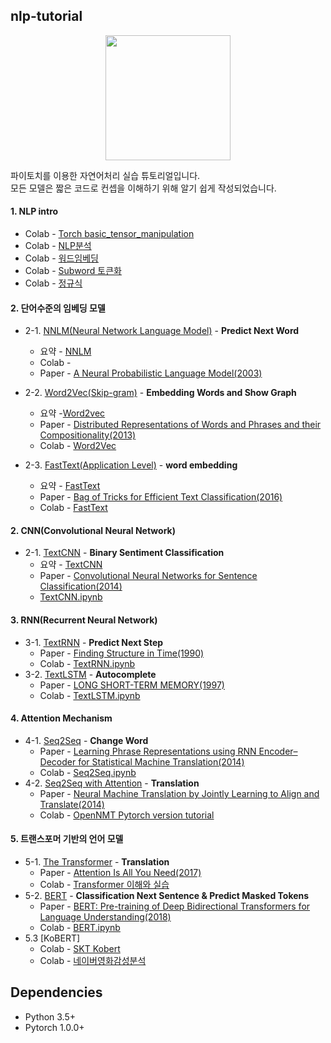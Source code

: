 ## nlp-tutorial

<p align="center"> <img width="200" src="https://pytorchnlp.readthedocs.io/en/latest/_static/logo.svg" /></p>


파이토치를 이용한 자연어처리 실습 튜토리얼입니다. <br>
모든 모델은 짧은 코드로 컨셉을 이해하기 위해 알기 쉽게 작성되었습니다. 


#### 1. NLP intro
- Colab - [Torch basic_tensor_manipulation](https://colab.research.google.com/drive/1MilKT-6vIA5ZDF4_gB6BhXWBCokXd2W_#scrollTo=UApRY6Le-9Gu)
- Colab - [NLP분석](https://colab.research.google.com/drive/1Qs3xctULHGC6FhL96cw6VuPn1oJq32g5#scrollTo=8XmWxhAV_D59)
- Colab - [워드임베딩](https://colab.research.google.com/drive/15L7szv7yqYmWT0e2rnhNhwkETh4gy6QC#scrollTo=7Tvsl2qSIxSo)
- Colab - [Subword 토큰화](https://colab.research.google.com/drive/1wKgVQs5K1cewlBlLZSn1JJvCg8Itpqwp#scrollTo=0VAH6Mc-O5El)
- Colab - [정규식](https://colab.research.google.com/drive/1p-_VIAUhSa1Yr2wW2-cXH8m7YWK_gmmX#scrollTo=GYg0QwtwPM9z)

#### 2. 단어수준의 임베딩 모델

- 2-1. [NNLM(Neural Network Language Model)](1-1.NNLM) - **Predict Next Word**
  - 요약 - [NNLM](https://github.com/seppilee/nlp-tutorial/blob/main/NNLM.md)
  - Colab - 
  - Paper -  [A Neural Probabilistic Language Model(2003)](http://www.jmlr.org/papers/volume3/bengio03a/bengio03a.pdf)
   
- 2-2. [Word2Vec(Skip-gram)](1-2.Word2Vec) - **Embedding Words and Show Graph**
  - 요약 -[Word2vec](https://github.com/seppilee/nlp-tutorial/blob/main/W2V.md)
  - Paper - [Distributed Representations of Words and Phrases
    and their Compositionality(2013)](https://papers.nips.cc/paper/5021-distributed-representations-of-words-and-phrases-and-their-compositionality.pdf)
  - Colab - [Word2Vec](https://colab.research.google.com/drive/1sxTJfYhA5BcgIGZkgHM1acsAhx04oEgN)
- 2-3. [FastText(Application Level)](1-3.FastText) - **word embedding**
  - 요약 - [FastText](https://github.com/seppilee/nlp-tutorial/blob/main/fasttext.md)
  - Paper - [Bag of Tricks for Efficient Text Classification(2016)](https://arxiv.org/pdf/1607.01759.pdf)
  - Colab - [FastText](https://colab.research.google.com/drive/1-bXceLS06-sc1paQV0GKutPg1Qu7t5Fs#scrollTo=y1yDPCjVsO6x)



#### 2. CNN(Convolutional Neural Network)

- 2-1. [TextCNN](2-1.TextCNN) - **Binary Sentiment Classification**
  - 요약 - [TextCNN](https://github.com/seppilee/nlp-tutorial/blob/main/TxtCNN.md)
  - Paper - [Convolutional Neural Networks for Sentence Classification(2014)](http://www.aclweb.org/anthology/D14-1181)
  - [TextCNN.ipynb](https://colab.research.google.com/drive/1w53z6lU2QN8z2Om8S3vfFG_Bt80K5VAz#scrollTo=cV42pNwfqLI4)



#### 3. RNN(Recurrent Neural Network)

- 3-1. [TextRNN](3-1.TextRNN) - **Predict Next Step**
  - Paper - [Finding Structure in Time(1990)](http://psych.colorado.edu/~kimlab/Elman1990.pdf)
  - Colab - [TextRNN.ipynb](https://colab.research.google.com/github/graykode/nlp-tutorial/blob/master/3-1.TextRNN/TextRNN.ipynb)
- 3-2. [TextLSTM](https://github.com/graykode/nlp-tutorial/tree/master/3-2.TextLSTM) - **Autocomplete**
  - Paper - [LONG SHORT-TERM MEMORY(1997)](https://www.bioinf.jku.at/publications/older/2604.pdf)
  - Colab - [TextLSTM.ipynb](https://colab.research.google.com/github/graykode/nlp-tutorial/blob/master/3-2.TextLSTM/TextLSTM.ipynb)



#### 4. Attention Mechanism

- 4-1. [Seq2Seq](4-1.Seq2Seq) - **Change Word**
  - Paper - [Learning Phrase Representations using RNN Encoder–Decoder
    for Statistical Machine Translation(2014)](https://arxiv.org/pdf/1406.1078.pdf)
  - Colab - [Seq2Seq.ipynb](https://colab.research.google.com/github/graykode/nlp-tutorial/blob/master/4-1.Seq2Seq/Seq2Seq.ipynb)
- 4-2. [Seq2Seq with Attention](4-2.Seq2Seq(Attention)) - **Translation**
  - Paper - [Neural Machine Translation by Jointly Learning to Align and Translate(2014)](https://arxiv.org/abs/1409.0473)
  - Colab - [OpenNMT Pytorch version tutorial](https://colab.research.google.com/drive/1QJdbj4MWTPS5pSWdm8OcZSl6Q75khRPy)

#### 5. 트랜스포머 기반의 언어 모델

- 5-1.  [The Transformer](5-1.Transformer) - **Translation**
  - Paper - [Attention Is All You Need(2017)](https://arxiv.org/abs/1706.03762)
  - Colab - [Transformer 이해와 실습 ](https://colab.research.google.com/drive/1f7ezUrGNUTRmBIVMRxdUiuxy5ttRuyvm)
- 5-2. [BERT](5-2.BERT) - **Classification Next Sentence & Predict Masked Tokens**
  - Paper - [BERT: Pre-training of Deep Bidirectional Transformers for Language Understanding(2018)](https://arxiv.org/abs/1810.04805)
  - Colab - [BERT.ipynb](https://colab.research.google.com/github/graykode/nlp-tutorial/blob/master/5-2.BERT/BERT.ipynb)
- 5.3 [KoBERT]
  - Colab - [SKT Kobert](https://colab.research.google.com/drive/1lyTSeXO2tfvXbFeu_lqEBJ-EgMOSHHvZ)
  - Colab - [네이버영화감성분석](https://colab.research.google.com/drive/1tIf0Ugdqg4qT7gcxia3tL7und64Rv1dP)
## Dependencies

- Python 3.5+
- Pytorch 1.0.0+

